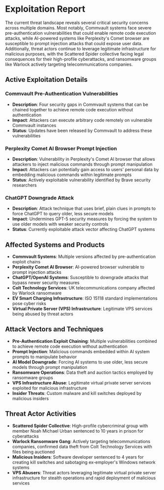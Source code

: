 # Exploitation Report

The current threat landscape reveals several critical security concerns across multiple domains. Most notably, Commvault systems face severe pre-authentication vulnerabilities that could enable remote code execution attacks, while AI-powered systems like Perplexity's Comet browser are susceptible to prompt injection attacks that could expose user data. Additionally, threat actors continue to leverage legitimate infrastructure for malicious purposes, with the Scattered Spider collective facing legal consequences for their high-profile cyberattacks, and ransomware groups like Warlock actively targeting telecommunications companies.

## Active Exploitation Details

### Commvault Pre-Authentication Vulnerabilities
- **Description**: Four security gaps in Commvault systems that can be chained together to achieve remote code execution without authentication
- **Impact**: Attackers can execute arbitrary code remotely on vulnerable Commvault instances
- **Status**: Updates have been released by Commvault to address these vulnerabilities

### Perplexity Comet AI Browser Prompt Injection
- **Description**: Vulnerability in Perplexity's Comet AI browser that allows attackers to inject malicious commands through prompt manipulation
- **Impact**: Attackers can potentially gain access to users' personal data by embedding malicious commands within legitimate prompts
- **Status**: Actively exploitable vulnerability identified by Brave security researchers

### ChatGPT Downgrade Attack
- **Description**: Attack technique that uses brief, plain clues in prompts to force ChatGPT to query older, less secure models
- **Impact**: Undermines GPT-5 security measures by forcing the system to use older models with weaker security controls
- **Status**: Currently exploitable attack vector affecting ChatGPT systems

## Affected Systems and Products

- **Commvault Systems**: Multiple versions affected by pre-authentication exploit chains
- **Perplexity Comet AI Browser**: AI-powered browser vulnerable to prompt injection attacks
- **ChatGPT/OpenAI Systems**: Susceptible to downgrade attacks that bypass newer security measures
- **Colt Technology Services**: UK telecommunications company affected by Warlock ransomware
- **EV Smart Charging Infrastructure**: ISO 15118 standard implementations pose cyber risks
- **Virtual Private Server (VPS) Infrastructure**: Legitimate VPS services being abused by threat actors

## Attack Vectors and Techniques

- **Pre-Authentication Exploit Chaining**: Multiple vulnerabilities combined to achieve remote code execution without authentication
- **Prompt Injection**: Malicious commands embedded within AI system prompts to manipulate behavior
- **AI Model Downgrade**: Forcing AI systems to use older, less secure models through prompt manipulation
- **Ransomware Operations**: Data theft and auction tactics employed by ransomware groups
- **VPS Infrastructure Abuse**: Legitimate virtual private server services exploited for malicious infrastructure
- **Insider Threats**: Custom malware and kill switches deployed by malicious insiders

## Threat Actor Activities

- **Scattered Spider Collective**: High-profile cybercriminal group with member Noah Michael Urban sentenced to 10 years in prison for cyberattacks
- **Warlock Ransomware Gang**: Actively targeting telecommunications companies, confirmed data theft from Colt Technology Services with files being auctioned
- **Malicious Insiders**: Software developer sentenced to 4 years for creating kill switches and sabotaging ex-employer's Windows network systems
- **VPS Abusers**: Threat actors leveraging legitimate virtual private server infrastructure for stealth operations and rapid deployment of malicious services